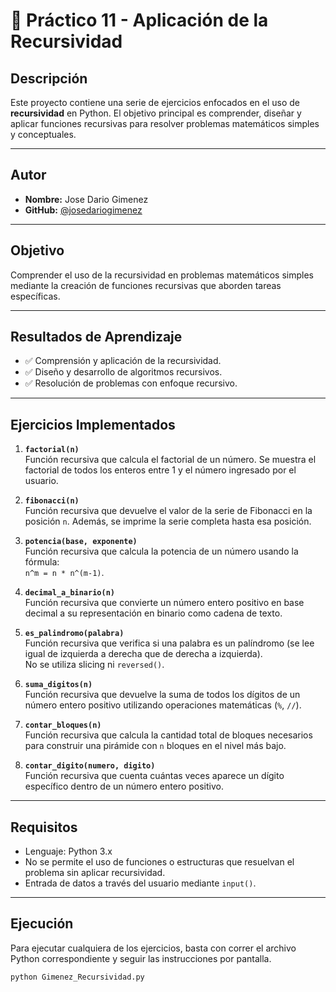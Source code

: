 # 🔁 Práctico 11 - Aplicación de la Recursividad

## Descripción

Este proyecto contiene una serie de ejercicios enfocados en el uso de **recursividad** en Python. El objetivo principal es comprender, diseñar y aplicar funciones recursivas para resolver problemas matemáticos simples y conceptuales.

---

## Autor

- **Nombre:** Jose Dario Gimenez  
- **GitHub:** [@josedariogimenez](https://github.com/JDGimenez73/UTN-Gimenez-Dario/blob/main/07%20Recursividad/Gimenez_Recursividad.py)  

---

## Objetivo

Comprender el uso de la recursividad en problemas matemáticos simples mediante la creación de funciones recursivas que aborden tareas específicas.

---

## Resultados de Aprendizaje

- ✅ Comprensión y aplicación de la recursividad.  
- ✅ Diseño y desarrollo de algoritmos recursivos.  
- ✅ Resolución de problemas con enfoque recursivo.  

---

## Ejercicios Implementados

1. **`factorial(n)`**  
   Función recursiva que calcula el factorial de un número. Se muestra el factorial de todos los enteros entre 1 y el número ingresado por el usuario.

2. **`fibonacci(n)`**  
   Función recursiva que devuelve el valor de la serie de Fibonacci en la posición `n`. Además, se imprime la serie completa hasta esa posición.

3. **`potencia(base, exponente)`**  
   Función recursiva que calcula la potencia de un número usando la fórmula:  
   `n^m = n * n^(m-1)`.

4. **`decimal_a_binario(n)`**  
   Función recursiva que convierte un número entero positivo en base decimal a su representación en binario como cadena de texto.

5. **`es_palindromo(palabra)`**  
   Función recursiva que verifica si una palabra es un palíndromo (se lee igual de izquierda a derecha que de derecha a izquierda).  
   No se utiliza slicing ni `reversed()`.

6. **`suma_digitos(n)`**  
   Función recursiva que devuelve la suma de todos los dígitos de un número entero positivo utilizando operaciones matemáticas (`%`, `//`).

7. **`contar_bloques(n)`**  
   Función recursiva que calcula la cantidad total de bloques necesarios para construir una pirámide con `n` bloques en el nivel más bajo.

8. **`contar_digito(numero, digito)`**  
   Función recursiva que cuenta cuántas veces aparece un dígito específico dentro de un número entero positivo.

---

## Requisitos

- Lenguaje: Python 3.x  
- No se permite el uso de funciones o estructuras que resuelvan el problema sin aplicar recursividad.  
- Entrada de datos a través del usuario mediante `input()`.

---

## Ejecución

Para ejecutar cualquiera de los ejercicios, basta con correr el archivo Python correspondiente y seguir las instrucciones por pantalla.

```bash
python Gimenez_Recursividad.py
